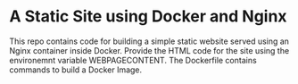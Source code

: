 # A Static Site using Docker and Nginx

This repo contains code for building a simple static website served using an Nginx container inside Docker. Provide the HTML code for the site using the environemnt variable WEBPAGECONTENT. The Dockerfile contains commands to build a Docker Image.

